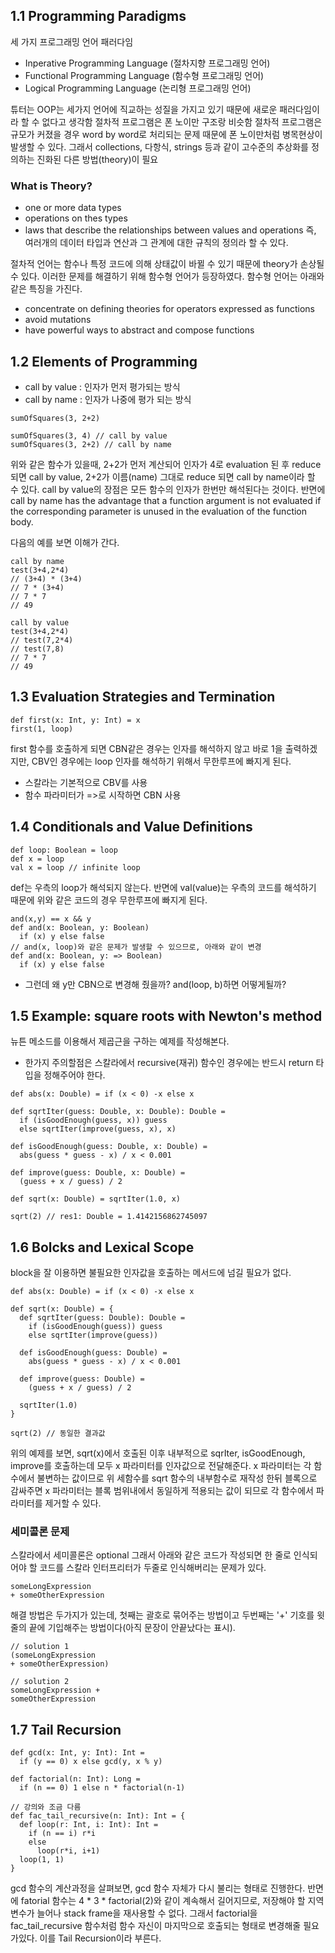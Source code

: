 ## 1.1 Programming Paradigms
세 가지 프로그래밍 언어 패러다임
* Inperative Programming Language (절차지향 프로그래밍 언어)
* Functional Programming Language (함수형 프로그래밍 언어)
* Logical Programming Language (논리형 프로그래밍 언어)

튜터는 OOP는 세가지 언어에 직교하는 성질을 가지고 있기 때문에 새로운 패러다임이라 할 수 없다고 생각함
절차적 프로그램은 폰 노이만 구조랑 비슷함
절차적 프로그램은 규모가 커졌을 경우 word by word로 처리되는 문제 때문에 폰 노이만처럼 병목현상이 발생할 수 있다.
그래서 collections, 다항식, strings 등과 같이 고수준의 추상화를 정의하는 진화된 다른 방법(theory)이 필요

### What is Theory?
* one or more data types
* operations on thes types
* laws that describe the relationships between values and operations
즉, 여러개의 데이터 타입과 연산과 그 관계에 대한 규칙의 정의라 할 수 있다.

절차적 언어는 함수나 특정 코드에 의해 상태값이 바뀔 수 있기 때문에 theory가 손상될수 있다. 이러한 문제를 해결하기 위해 함수형 언어가 등장하였다. 함수형 언어는 아래와 같은 특징을 가진다.

* concentrate on defining theories for operators expressed as functions
* avoid mutations
* have powerful ways to abstract and compose functions


## 1.2 Elements of Programming

* call by value : 인자가 먼저 평가되는 방식
* call by name : 인자가 나중에 평가 되는 방식 
```
sumOfSquares(3, 2+2)

sumOfSquares(3, 4) // call by value
sumOfSquares(3, 2+2) // call by name
```
위와 같은 함수가 있을때, 2+2가 먼저 계산되어 인자가 4로 evaluation 된 후 reduce 되면 call by value, 2+2가 이름(name) 그대로 reduce 되면 call by name이라 할 수 있다. call by value의 장점은 모든 함수의 인자가 한번만 해석된다는 것이다. 반면에 call by name has the advantage that a function argument is not evaluated if the corresponding parameter is unused in the evaluation of the function body.

다음의 예를 보면 이해가 간다.

```
call by name 
test(3+4,2*4)
// (3+4) * (3+4)
// 7 * (3+4)
// 7 * 7
// 49

call by value
test(3+4,2*4)
// test(7,2*4)
// test(7,8)
// 7 * 7
// 49
```


## 1.3 Evaluation Strategies and Termination

```
def first(x: Int, y: Int) = x
first(1, loop)
```
first 함수를 호출하게 되면 CBN같은 경우는 인자를 해석하지 않고 바로 1을 출력하겠지만, CBV인 경우에는 loop 인자를 해석하기 위해서 무한루프에 빠지게 된다.

* 스칼라는 기본적으로 CBV를 사용
* 함수 파라미터가 =>로 시작하면 CBN 사용


## 1.4 Conditionals and Value Definitions

```
def loop: Boolean = loop
def x = loop 
val x = loop // infinite loop
```
def는 우측의 loop가 해석되지 않는다. 반면에 val(value)는 우측의 코드를 해석하기 때문에 위와 같은 코드의 경우 무한루프에 빠지게 된다.

```
and(x,y) == x && y
def and(x: Boolean, y: Boolean)
  if (x) y else false
// and(x, loop)와 같은 문제가 발생할 수 있으므로, 아래와 같이 변경
def and(x: Boolean, y: => Boolean)
  if (x) y else false
```  
* 그런데 왜 y만 CBN으로 변경해 줬을까? and(loop, b)하면 어떻게될까?


## 1.5 Example: square roots with Newton's method

뉴튼 메소드를 이용해서 제곱근을 구하는 예제를 작성해본다.
* 한가지 주의할점은 스칼라에서 recursive(재귀) 함수인 경우에는 반드시 return 타입을 정해주어야 한다.
```
def abs(x: Double) = if (x < 0) -x else x

def sqrtIter(guess: Double, x: Double): Double = 
  if (isGoodEnough(guess, x)) guess
  else sqrtIter(improve(guess, x), x)

def isGoodEnough(guess: Double, x: Double) = 
  abs(guess * guess - x) / x < 0.001

def improve(guess: Double, x: Double) = 
  (guess + x / guess) / 2

def sqrt(x: Double) = sqrtIter(1.0, x)

sqrt(2) // res1: Double = 1.4142156862745097
```


## 1.6 Bolcks and Lexical Scope

block을 잘 이용하면 불필요한 인자값을 호출하는 메서드에 넘길 필요가 없다.
```
def abs(x: Double) = if (x < 0) -x else x

def sqrt(x: Double) = {
  def sqrtIter(guess: Double): Double =
    if (isGoodEnough(guess)) guess
    else sqrtIter(improve(guess))

  def isGoodEnough(guess: Double) =
    abs(guess * guess - x) / x < 0.001

  def improve(guess: Double) =
    (guess + x / guess) / 2

  sqrtIter(1.0)
}

sqrt(2) // 동일한 결과값
```
위의 예제를 보면, sqrt(x)에서 호출된 이후 내부적으로 sqrIter, isGoodEnough, improve를 호출하는데 모두 x 파라미터를 인자값으로 전달해준다. x 파라미터는 각 함수에서 불변하는 값이므로 위 세함수를 sqrt 함수의 내부함수로 재작성 한뒤 블록으로 감싸주면 x 파라미터는 블록 범위내에서 동일하게 적용되는 값이 되므로 각 함수에서 파라미터를 제거할 수 있다.

### 세미콜론 문제
스칼라에서 세미콜론은 optional
그래서 아래와 같은 코드가 작성되면 한 줄로 인식되어야 할 코드를 스칼라 인터프리터가 두줄로 인식해버리는 문제가 있다. 
```
someLongExpression
+ someOtherExpression
```
해결 방법은 두가지가 있는데, 첫째는 괄호로 묶어주는 방법이고 두번째는 '+' 기호를 윗줄의 끝에 기입해주는 방법이다(아직 문장이 안끝났다는 표시). 
```
// solution 1
(someLongExpression
+ someOtherExpression)

// solution 2
someLongExpression +
someOtherExpression
```


## 1.7 Tail Recursion

```
def gcd(x: Int, y: Int): Int =
  if (y == 0) x else gcd(y, x % y)

def factorial(n: Int): Long =
  if (n == 0) 1 else n * factorial(n-1)

// 강의와 조금 다름
def fac_tail_recursive(n: Int): Int = {
  def loop(r: Int, i: Int): Int =
    if (n == i) r*i
    else
      loop(r*i, i+1)
  loop(1, 1)
}
```
gcd 함수의 계산과정을 살펴보면, gcd 함수 자체가 다시 불리는 형태로 진행한다. 반면에 fatorial 함수는 4 * 3 * factorial(2)와 같이 계속해서 길어지므로, 저장해야 할 지역변수가 늘어나 stack frame을 재사용할 수 없다. 그래서 factorial을 fac_tail_recursive 함수처럼 함수 자신이 마지막으로 호출되는 형태로 변경해줄 필요가있다. 이를 Tail Recursion이라 부른다.